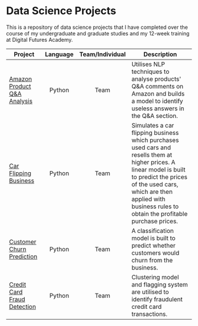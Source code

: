 # Data Science Projects

This is a repository of data science projects that I have completed over the course of my undergraduate and graduate studies and my 12-week training at Digital Futures Academy.

| Project | Language | Team/Individual | Description |
| --- | :---: | :---: | --- |
| [Amazon Product Q&A Analysis](https://github.com/bnhim01/data_science_projects/tree/main/amazon_product_qa_nlp) | Python | Team | Utilises NLP techniques to analyse products' Q&A comments on Amazon and builds a model to identify useless answers in the Q&A section. |
| [Car Flipping Business](https://github.com/bnhim01/data_science_projects/tree/main/car_flipping_business) | Python | Team | Simulates a car flipping business which purchases used cars and resells them at higher prices. A linear model is built to predict the prices of the used cars, which are then applied with business rules to obtain the profitable purchase prices. |
| [Customer Churn Prediction](https://github.com/bnhim01/data_science_projects/tree/main/customer_churn_prediction) | Python | Team | A classification model is built to predict whether customers would churn from the business. |
| [Credit Card Fraud Detection](https://github.com/bnhim01/data_science_projects/tree/main/fraud_detection) | Python | Team | Clustering model and flagging system are utilised to identify fraudulent credit card transactions. |
